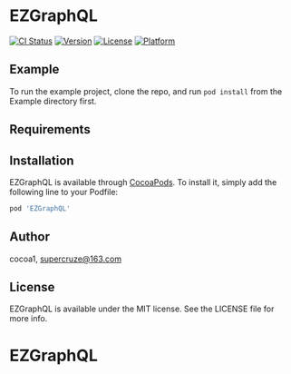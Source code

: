 # EZGraphQL

[![CI Status](https://img.shields.io/travis/cocoa1/EZGraphQL.svg?style=flat)](https://travis-ci.org/cocoa1/EZGraphQL)
[![Version](https://img.shields.io/cocoapods/v/EZGraphQL.svg?style=flat)](https://cocoapods.org/pods/EZGraphQL)
[![License](https://img.shields.io/cocoapods/l/EZGraphQL.svg?style=flat)](https://cocoapods.org/pods/EZGraphQL)
[![Platform](https://img.shields.io/cocoapods/p/EZGraphQL.svg?style=flat)](https://cocoapods.org/pods/EZGraphQL)

## Example

To run the example project, clone the repo, and run `pod install` from the Example directory first.

## Requirements

## Installation

EZGraphQL is available through [CocoaPods](https://cocoapods.org). To install
it, simply add the following line to your Podfile:

```ruby
pod 'EZGraphQL'
```

## Author

cocoa1, supercruze@163.com

## License

EZGraphQL is available under the MIT license. See the LICENSE file for more info.
# EZGraphQL
